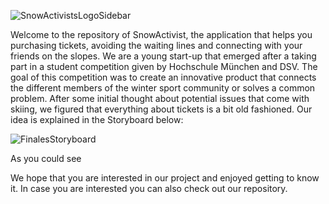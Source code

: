 ![SnowActivistsLogoSidebar](https://user-images.githubusercontent.com/72878620/102064995-485a6700-3df8-11eb-918f-7b73ea1a81d5.png)

Welcome to the repository of SnowActivist, the application that helps you purchasing tickets, avoiding the waiting lines and connecting with your friends on the slopes. We are a young start-up that emerged after a taking part in a student competition given by Hochschule München and DSV. The goal of this competition was  to create an innovative product that connects the different members of the winter sport community or solves a common problem. After some initial thought about potential issues that come with skiing, we figured that everything about tickets is a bit old fashioned. Our idea is explained in the Storyboard below:

![FinalesStoryboard](https://user-images.githubusercontent.com/72878620/102063145-f0bafc00-3df5-11eb-8399-56427acc96d4.jpg)

As you could see 

We hope that you are interested in our project and enjoyed getting to know it. In case you are interested you can also check out our repository.
